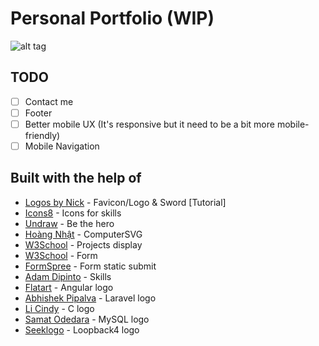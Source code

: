 # Personal Portfolio (WIP)

![alt tag](https://i.imgur.com/f1Lr7FV.png)

## TODO

- [ ] Contact me
- [ ] Footer
- [ ] Better mobile UX (It's responsive but it need to be a bit more mobile-friendly)
- [ ] Mobile Navigation

## Built with the help of

- [Logos by Nick](https://www.youtube.com/watch?v=wAlTmgkV-SA) - Favicon/Logo & Sword [Tutorial]
- [Icons8](https://icons8.com/) - Icons for skills
- [Undraw](https://undraw.co/) - Be the hero
- [Hoàng Nhật](https://codepen.io/thiennhat/pen/BNByzJ) - ComputerSVG
- [W3School](https://www.w3schools.com/howto/howto_css_portfolio_gallery.asp) - Projects display
- [W3School](https://www.w3schools.com/howto/howto_css_contact_form.asp) - Form
- [FormSpree](https://formspree.io/) - Form static submit
- [Adam Dipinto](https://codepen.io/AdamDipinto/pen/JjPmxPe) - Skills
- [Flatart](https://www.iconfinder.com/Flatart) - Angular logo
- [Abhishek Pipalva](https://www.iconfinder.com/abhishekpipalva) - Laravel logo
- [Li Cindy](https://www.iconfinder.com/customicondesign) - C logo
- [Samat Odedara](https://www.iconfinder.com/samatodedara) - MySQL logo
- [Seeklogo](https://seeklogo.com/vector-logo/363137/loopback) - Loopback4 logo
